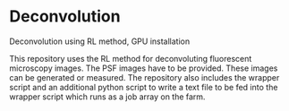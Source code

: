 # Deconvolution
 Deconvolution using RL method, GPU installation

This repository uses the RL method for deconvoluting fluorescent microscopy images.
The PSF images have to be provided. These images can be generated or measured.
The repository also includes the wrapper script and an additional python script to write a text file
to be fed into the wrapper script which runs as a job array on the farm.